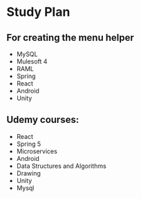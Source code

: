 # Study Plan

## For creating the menu helper
- MySQL
- Mulesoft 4
- RAML
- Spring
- React
- Android
- Unity

## Udemy courses:
- React
- Spring 5
- Microservices
- Android
- Data Structures and Algorithms
- Drawing
- Unity
- Mysql
